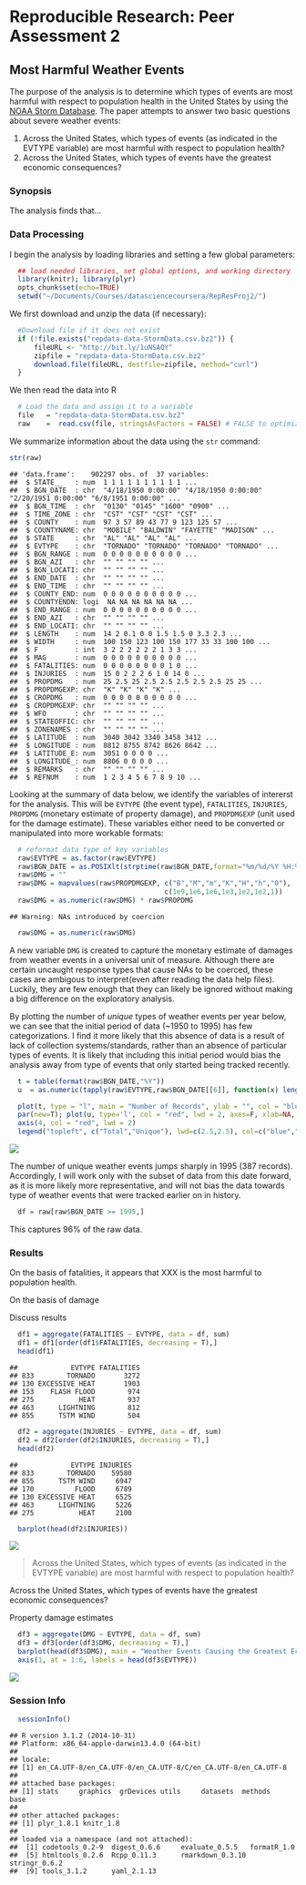 # Reproducible Research: Peer Assessment 2
## Most Harmful Weather Events

The purpose of the analysis is to determine which types of events are most harmful with respect to population health in the United States by using the [NOAA Storm Database](http://www.ncdc.noaa.gov/stormevents/). The paper attempts to answer two basic questions about severe weather events:

1. Across the United States, which types of events (as indicated in the EVTYPE variable) are most harmful with respect to population health?
2. Across the United States, which types of events have the greatest economic consequences?

### Synopsis

The analysis finds that...


### Data Processing
I begin the analysis by loading libraries and setting a few global parameters:


```r
  ## load needed libraries, set global options, and working directory
  library(knitr); library(plyr)
  opts_chunk$set(echo=TRUE)       
  setwd("~/Documents/Courses/datasciencecoursera/RepResProj2/")
```

We first download and unzip the data (if necessary):

```r
  #Download file if it does not exist
  if (!file.exists("repdata-data-StormData.csv.bz2")) {
      fileURL <- "http://bit.ly/1uNSAQY"
      zipfile = "repdata-data-StormData.csv.bz2"
      download.file(fileURL, destfile=zipfile, method="curl")
  }
```

We then read the data into R

```r
  # Load the data and assign it to a variable
  file   = "repdata-data-StormData.csv.bz2"
  raw    =  read.csv(file, stringsAsFactors = FALSE) # FALSE to optimize read speed
```

We summarize information about the data using the `str` command:


```r
str(raw)
```

```
## 'data.frame':	902297 obs. of  37 variables:
##  $ STATE__   : num  1 1 1 1 1 1 1 1 1 1 ...
##  $ BGN_DATE  : chr  "4/18/1950 0:00:00" "4/18/1950 0:00:00" "2/20/1951 0:00:00" "6/8/1951 0:00:00" ...
##  $ BGN_TIME  : chr  "0130" "0145" "1600" "0900" ...
##  $ TIME_ZONE : chr  "CST" "CST" "CST" "CST" ...
##  $ COUNTY    : num  97 3 57 89 43 77 9 123 125 57 ...
##  $ COUNTYNAME: chr  "MOBILE" "BALDWIN" "FAYETTE" "MADISON" ...
##  $ STATE     : chr  "AL" "AL" "AL" "AL" ...
##  $ EVTYPE    : chr  "TORNADO" "TORNADO" "TORNADO" "TORNADO" ...
##  $ BGN_RANGE : num  0 0 0 0 0 0 0 0 0 0 ...
##  $ BGN_AZI   : chr  "" "" "" "" ...
##  $ BGN_LOCATI: chr  "" "" "" "" ...
##  $ END_DATE  : chr  "" "" "" "" ...
##  $ END_TIME  : chr  "" "" "" "" ...
##  $ COUNTY_END: num  0 0 0 0 0 0 0 0 0 0 ...
##  $ COUNTYENDN: logi  NA NA NA NA NA NA ...
##  $ END_RANGE : num  0 0 0 0 0 0 0 0 0 0 ...
##  $ END_AZI   : chr  "" "" "" "" ...
##  $ END_LOCATI: chr  "" "" "" "" ...
##  $ LENGTH    : num  14 2 0.1 0 0 1.5 1.5 0 3.3 2.3 ...
##  $ WIDTH     : num  100 150 123 100 150 177 33 33 100 100 ...
##  $ F         : int  3 2 2 2 2 2 2 1 3 3 ...
##  $ MAG       : num  0 0 0 0 0 0 0 0 0 0 ...
##  $ FATALITIES: num  0 0 0 0 0 0 0 0 1 0 ...
##  $ INJURIES  : num  15 0 2 2 2 6 1 0 14 0 ...
##  $ PROPDMG   : num  25 2.5 25 2.5 2.5 2.5 2.5 2.5 25 25 ...
##  $ PROPDMGEXP: chr  "K" "K" "K" "K" ...
##  $ CROPDMG   : num  0 0 0 0 0 0 0 0 0 0 ...
##  $ CROPDMGEXP: chr  "" "" "" "" ...
##  $ WFO       : chr  "" "" "" "" ...
##  $ STATEOFFIC: chr  "" "" "" "" ...
##  $ ZONENAMES : chr  "" "" "" "" ...
##  $ LATITUDE  : num  3040 3042 3340 3458 3412 ...
##  $ LONGITUDE : num  8812 8755 8742 8626 8642 ...
##  $ LATITUDE_E: num  3051 0 0 0 0 ...
##  $ LONGITUDE_: num  8806 0 0 0 0 ...
##  $ REMARKS   : chr  "" "" "" "" ...
##  $ REFNUM    : num  1 2 3 4 5 6 7 8 9 10 ...
```

Looking at the summary of data below, we identify the variables of intererst for the analysis. This will be `EVTYPE` (the event type), `FATALITIES`, `INJURIES`, `PROPDMG` (monetary estimate of property damage), and `PROPDMGEXP` (unit used for the damage estimate). These variables either need to be converted or manipulated into more workable formats:


```r
  # reformat data type of key variables
  raw$EVTYPE = as.factor(raw$EVTYPE)
  raw$BGN_DATE = as.POSIXlt(strptime(raw$BGN_DATE,format="%m/%d/%Y %H:%M:%S"))
  raw$DMG = ""
  raw$DMG = mapvalues(raw$PROPDMGEXP, c("B","M","m","K","H","h","0"),
                                      c(1e9,1e6,1e6,1e3,1e2,1e2,1))
  raw$DMG = as.numeric(raw$DMG) * raw$PROPDMG
```

```
## Warning: NAs introduced by coercion
```

```r
  raw$DMG = as.numeric(raw$DMG)
```

A new variable `DMG` is created to capture the monetary estimate of damages from weather events in a universal unit of measure. Although there are certain uncaught response types that cause NAs to be coerced, these cases are ambigous to interpret(even after reading the data help files). Luckily, they are few enough that they can likely be ignored without making a big difference on the exploratory analysis. 

By plotting the number of *unique* types of weather events per year below, we can see that the initial period of data (~1950 to 1995) has few categorizations. I find it more likely that this absence of data is a result of lack of collection systems/standards, rather than an absence of particular types of events. It is likely that including this initial period would bias the analysis away from type of events that only started being tracked recently.


```r
  t = table(format(raw$BGN_DATE,"%Y"))
  u  = as.numeric(tapply(raw$EVTYPE,raw$BGN_DATE[[6]], function(x) length(unique(x))))

  plot(t, type = "l", main = "Number of Records", ylab = "", col = "blue")
  par(new=T); plot(u, type='l', col = "red", lwd = 2, axes=F, xlab=NA, ylab=NA)
  axis(4, col = "red", lwd = 2)
  legend("topleft", c("Total","Unique"), lwd=c(2.5,2.5), col=c("blue","red"))
```

![](RepResProj2_files/figure-html/chunkExpl6-1.png) 

The number of unique weather events jumps sharply in 1995 (387 records). Accordingly, I will work only with the subset of data from this date forward, as it is more likely more representative, and will not bias the data towards type of weather events that were tracked earlier on in history.


```r
  df = raw[raw$BGN_DATE >= 1995,]
```
This captures 96% of the raw data.

### Results
On the basis of fatalities, it appears that XXX is the most harmful to population health. 

On the basis of damage


Discuss results




```r
  df1 = aggregate(FATALITIES ~ EVTYPE, data = df, sum)
  df1 = df1[order(df1$FATALITIES, decreasing = T),]
  head(df1)
```

```
##             EVTYPE FATALITIES
## 833        TORNADO       3272
## 130 EXCESSIVE HEAT       1903
## 153    FLASH FLOOD        974
## 275           HEAT        937
## 463      LIGHTNING        812
## 855      TSTM WIND        504
```


```r
  df2 = aggregate(INJURIES ~ EVTYPE, data = df, sum)
  df2 = df2[order(df2$INJURIES, decreasing = T),]
  head(df2)
```

```
##             EVTYPE INJURIES
## 833        TORNADO    59580
## 855      TSTM WIND     6947
## 170          FLOOD     6789
## 130 EXCESSIVE HEAT     6525
## 463      LIGHTNING     5226
## 275           HEAT     2100
```


```r
  barplot(head(df2$INJURIES))
```

![](RepResProj2_files/figure-html/chunkExpl4-1.png) 

> Across the United States, which types of events (as indicated in the EVTYPE variable) are most harmful with respect to population health?

Across the United States, which types of events have the greatest economic consequences?

Property damage estimates 


```r
  df3 = aggregate(DMG ~ EVTYPE, data = df, sum)
  df3 = df3[order(df3$DMG, decreasing = T),]
  barplot(head(df3$DMG), main = "Weather Events Causing the Greatest Economic Damage, 1995-2008")
  axis(1, at = 1:6, labels = head(df3$EVTYPE))
```

![](RepResProj2_files/figure-html/chunkExpl7-1.png) 

### Session Info


```r
  sessionInfo()
```

```
## R version 3.1.2 (2014-10-31)
## Platform: x86_64-apple-darwin13.4.0 (64-bit)
## 
## locale:
## [1] en_CA.UTF-8/en_CA.UTF-8/en_CA.UTF-8/C/en_CA.UTF-8/en_CA.UTF-8
## 
## attached base packages:
## [1] stats     graphics  grDevices utils     datasets  methods   base     
## 
## other attached packages:
## [1] plyr_1.8.1 knitr_1.8 
## 
## loaded via a namespace (and not attached):
##  [1] codetools_0.2-9  digest_0.6.6     evaluate_0.5.5   formatR_1.0     
##  [5] htmltools_0.2.6  Rcpp_0.11.3      rmarkdown_0.3.10 stringr_0.6.2   
##  [9] tools_3.1.2      yaml_2.1.13
```


